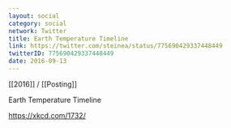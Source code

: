 ```yaml
---
layout: social
category: social
network: Twitter
title: Earth Temperature Timeline
link: https://twitter.com/steinea/status/775690429337448449
twitterID: 775690429337448449
date: 2016-09-13
---
```


[[2016]] / [[Posting]]

Earth Temperature Timeline

<https://xkcd.com/1732/>
